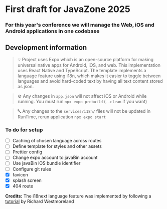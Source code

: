 # First draft for JavaZone 2025

### For this year's conference we will manage the Web, iOS and Android applications in one codebase

## Development information

> 💡 Project uses Expo which is an open-source platform for making universal native apps for Android, iOS, and web.
> This implementation uses React Native and TypeScript. The template implements a language feature using i18n,
> which makes it easier to toggle between languages and avoid hard-coded text by having all text content stored as json.

> ⚙️ Any changes in `app.json` will not affect iOS or Android while running. You must run `npx expo prebuild` (`--clean` if you want)

> 🔤 Any changes to the `services/i18n/` files will not be updated in RunTime, rerun application `npx expo start`

### To do for setup

- [ ] Caching of chosen language across routes
- [ ] Define template for styles and other assets
- [ ] Prettier config
- [ ] Change expo account to javaBin account
- [ ] Use javaBin iOS bundle identifier
- [ ] Configure git rules
- [x] favicon
- [x] splash screen
- [x] 404 route

**Credits:**
The i18next language feature was implemented by following a [tutorial](https://ilearnedathing.com/internationalizing-a-react-native-app-with-i18next-and-expo-part-1) by Richard Westmoreland
